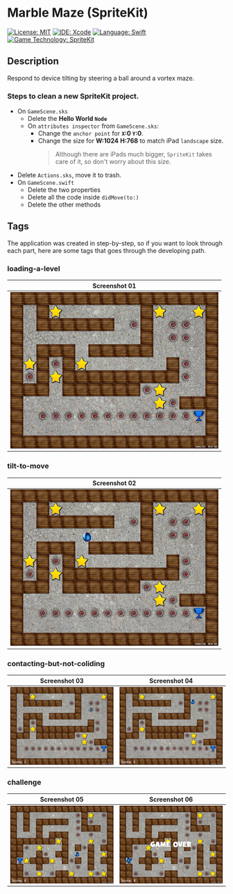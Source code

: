 # Marble Maze (SpriteKit)
[![License: MIT](https://img.shields.io/badge/License-MIT-yellow.svg)](https://opensource.org/licenses/MIT)
[![IDE: Xcode](https://img.shields.io/badge/IDE-Xcode%2011-blue.svg)](https://developer.apple.com/xcode/)
[![Language: Swift](https://img.shields.io/badge/Language-Swift-red.svg)](https://swift.org/blog/)
[![Game Technology: SpriteKit](https://img.shields.io/badge/Game%20Technology-SpriteKit-purple)](https://developer.apple.com/spritekit/)

## Description
Respond to device tilting by steering a ball around a vortex maze.

### Steps to clean a new SpriteKit project.
* On `GameScene.sks`
  * Delete the **Hello World `Node`**
  * On `attributes inspector` from `GameScene.sks`:
    * Change the `anchor point` for **`X`:0 `Y`:0**.
    * Change the size for **W:1024** **H:768** to match iPad `landscape` size.
        > Although there are iPads much bigger, `SpriteKit` takes care of it, so don't worry about this size.
* Delete `Actions.sks`, move it to trash.
* On `GameScene.swift`
  * Delete the two properties
  * Delete all the code inside `didMove(to:)`
  * Delete the other methods

## Tags
The application was created in step-by-step, so if you want to look through each part, here are some tags that goes through the developing path.

### loading-a-level
| Screenshot 01 |
| ------------- |
| ![ss01](.screenshots/ss01.png) |

### tilt-to-move
| Screenshot 02 |
| ------------- |
| ![ss02](.screenshots/ss02.png) |

### contacting-but-not-coliding
| Screenshot 03 | Screenshot 04 |
| ------------- | ------------- |
| ![ss03](.screenshots/ss03.png) | ![ss04](.screenshots/ss04.png) |

### challenge
| Screenshot 05 | Screenshot 06 |
| ------------- | ------------- |
| ![ss05](.screenshots/ss05.png) | ![ss06](.screenshots/ss06.png) |